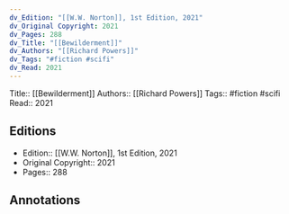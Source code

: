 ```yaml
---
dv_Edition: "[[W.W. Norton]], 1st Edition, 2021"
dv_Original Copyright: 2021
dv_Pages: 288
dv_Title: "[[Bewilderment]]"
dv_Authors: "[[Richard Powers]]"
dv_Tags: "#fiction #scifi"
dv_Read: 2021
---
```

Title:: [[Bewilderment]]
Authors:: [[Richard Powers]]
Tags:: #fiction #scifi 
Read:: 2021

## Editions
- Edition:: [[W.W. Norton]], 1st Edition, 2021
- Original Copyright:: 2021
- Pages:: 288

## Annotations
